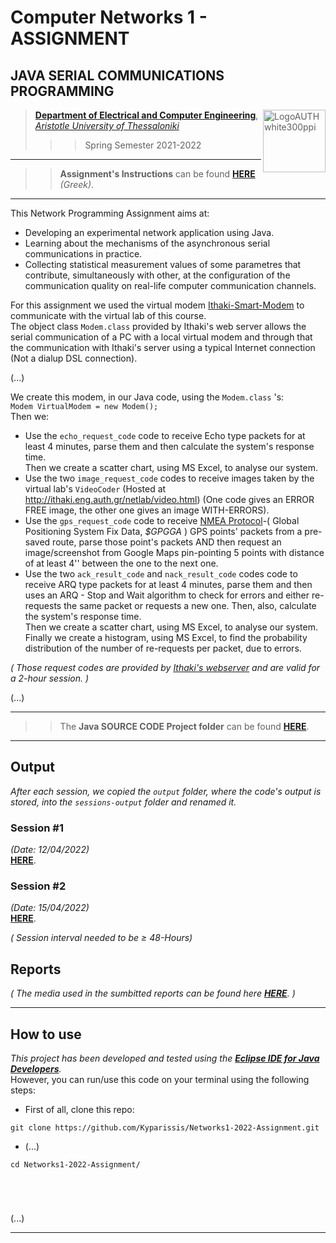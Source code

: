# Computer Networks 1 - ASSIGNMENT

## JAVA SERIAL COMMUNICATIONS PROGRAMMING
   
> <img src="https://www.auth.gr/wp-content/uploads/LogoAUTHwhite300ppi.png" alt="LogoAUTHwhite300ppi" style="height:100px; width:100px;" align="right">  
> 
> [**Department of Electrical and Computer Engineering**](http://ee.auth.gr/),   
[*Aristotle University of Thessaloniki*](https://www.auth.gr/)   
>>>  Spring Semester 2021-2022  

---
>> **Assignment's Instructions** can be found [**HERE**](https://github.com/Kyparissis/Networks1-2022-Assignment/blob/main/Assignment-Instructions.pdf) *(Greek)*. 
---

This Network Programming Assignment aims at:
- Developing an experimental network application using Java.
- Learning about the mechanisms of the asynchronous serial communications in practice.
- Collecting statistical measurement values of some parametres that contribute, simultaneously with other, at the configuration of the communication quality on real-life computer communication channels.    


For this assignment we used the virtual modem [Ithaki-Smart-Modem](https://github.com/Kyparissis/Networks1-2022-Assignment/blob/main/lib/ithakimodem.jar) to communicate with the virtual lab of this course.    
The object class ```Modem.class```  provided by Ithaki's web server allows the serial communication of a PC with a local virtual modem and through that the communication with Ithaki's server using a typical Internet connection (Not a dialup DSL connection).   
 
(...)   
   
We create this modem, in our Java code, using the `Modem.class` 's:   
```Modem VirtualModem = new Modem();```       
Then we:
- Use the ```echo_request_code``` code to receive Echo type packets for at least 4 minutes, parse them and then calculate the system's response time.   
Then we create a scatter chart, using MS Excel, to analyse our system.
- Use the two ```image_request_code``` codes to receive images taken by the virtual lab's `VideoCoder` (Hosted at http://ithaki.eng.auth.gr/netlab/video.html) (One code gives an ERROR FREE image, the other one gives an image WITH-ERRORS).
- Use the ```gps_request_code``` code to receive [NMEA Protocol](http://www.nmea.org/)-( Global Positioning System Fix Data, *$GPGGA* ) GPS points' packets from a pre-saved route, parse those point's packets AND then request an image/screenshot from Google Maps pin-pointing 5 points with distance of at least 4'' between the one to the next one.
- Use the two ```ack_result_code``` and ```nack_result_code``` codes code to receive ARQ type packets for at least 4 minutes, parse them and then uses an ARQ - Stop and Wait algorithm to check for errors and either re-requests the same packet or requests a new one. Then, also, calculate the system's response time.   
Then we create a scatter chart, using MS Excel, to analyse our system.   
Finally we create a histogram, using MS Excel, to find the probability distribution of the number of re-requests per packet, due to errors.   

*( Those request codes are provided by [Ithaki's webserver](http://ithaki.eng.auth.gr/netlab/index.html) and are valid for a 2-hour session. )*     
   
(...)   
   
---
>> The **Java SOURCE CODE Project folder** can be found [**HERE**](https://github.com/Kyparissis/Networks1-2022-Assignment/blob/main/Assignment-Instructions.pdf).

---
## Output
*After each session, we copied the `output` folder, where the code's output is stored, into the `sessions-output` folder and renamed it.*
### Session #1
*(Date: 12/04/2022)*   
[**HERE**](https://github.com/Kyparissis/Networks1-2022-Assignment/tree/main/sessions-output/session-1%4012-04-2022).
### Session #2
*(Date: 15/04/2022)*   
[**HERE**](https://github.com/Kyparissis/Networks1-2022-Assignment/tree/main/sessions-output/session-2%4015-04-2022).    

*( Session interval needed to be <body>&#8805;</body> 48-Hours)*     


## Reports
*( The media used in the sumbitted reports can be found here [**HERE**](https://github.com/Kyparissis/Networks1-2022-Assignment/tree/main/reports/media). )*

---

## How to use   
*This project has been developed and tested using the [**Eclipse IDE for Java Developers**](https://www.eclipse.org/downloads/packages/release/kepler/sr1/eclipse-ide-java-developers).*   
However, you can run/use this code on your terminal using the following steps:   
- First of all, clone this repo:
```shell
git clone https://github.com/Kyparissis/Networks1-2022-Assignment.git
```  
- (...)
```shell
cd Networks1-2022-Assignment/





```  
(...)

---
